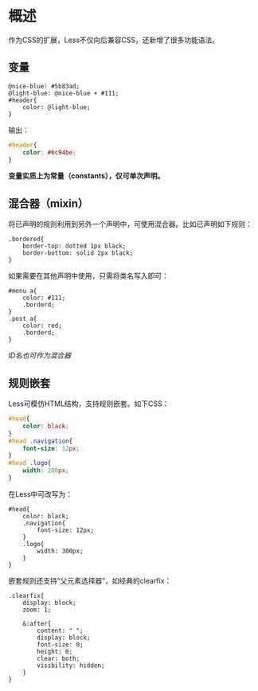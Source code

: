 # 概述

作为CSS的扩展，Less不仅向后兼容CSS，还新增了很多功能语法。

## 变量

```less
@nice-blue: #5b83ad;
@light-blue: @nice-blue + #111;
#header{
	color: @light-blue;
}
```

输出：

```css
#header{
	color: #6c94be;
}
```

**变量实质上为常量（constants），仅可单次声明。**

## 混合器（mixin）

将已声明的规则利用到另外一个声明中，可使用混合器。比如已声明如下规则：

```less
.bordered{
	border-top: dotted 1px black;
	border-bottom: solid 2px black;
}
```

如果需要在其他声明中使用，只需将类名写入即可：

```less
#menu a{
	color: #111;
	.borderd;
}
.post a{
	color: red;
	.borderd;
}
```

_ID名也可作为混合器_

## 规则嵌套

Less可模仿HTML结构，支持规则嵌套。如下CSS：

```css
#head{
	color: black;
}
#head .navigation{
	font-size: 12px;
}
#head .logo{
	width: 200px;
}
```

在Less中可改写为：

```less
#head{
	color: black;
	.navigation{
		font-size: 12px;
	}
	.logo{
		width: 300px;
	}
}
```

嵌套规则还支持“父元素选择器”，如经典的clearfix：

```less
.clearfix{
	display: block;
	zoom: 1;

	&:after{
		content: " ";
		display: block;
		font-size: 0;
		height: 0;
		clear: both;
		visibility: hidden;
	}
}
```
